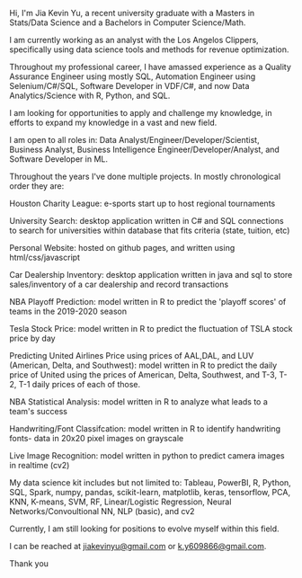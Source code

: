 Hi, I'm Jia Kevin Yu, a recent university graduate with a Masters in Stats/Data Science and a Bachelors in Computer Science/Math. 

I am currently working as an analyst with the Los Angelos Clippers, specifically using data science tools and methods for revenue optimization. 

Throughout my professional career, I have amassed experience as a Quality Assurance Engineer using mostly SQL, Automation Engineer using Selenium/C#/SQL, Software Developer in VDF/C#, and now Data Analytics/Science with R, Python, and SQL.

I am looking for opportunities to apply and challenge my knowledge, in efforts to expand my knowledge in a vast and new field. 

I am open to all roles in: Data Analyst/Engineer/Developer/Scientist, Business Analyst, Business Intelligence Engineer/Developer/Analyst, and Software Developer in ML.

Throughout the years I've done multiple projects. In mostly chronological order they are:

  Houston Charity League: e-sports start up to host regional tournaments

  University Search: desktop application written in C# and SQL connections to search for universities within database that fits criteria (state, tuition, etc)

  Personal Website: hosted on github pages, and written using html/css/javascript

  Car Dealership Inventory: desktop application written in java and sql to store sales/inventory of a car dealership and record transactions

  NBA Playoff Prediction: model written in R to predict the 'playoff scores' of teams in the 2019-2020 season 

  Tesla Stock Price: model written in R to predict the fluctuation of TSLA stock price by day

  Predicting United Airlines Price using prices of AAL,DAL, and LUV (American, Delta, and Southwest): model written in R to predict the daily price of United using the prices 
  of American, Delta, Southwest, and T-3, T-2, T-1 daily prices of each of those.

  NBA Statistical Analysis: model written in R to analyze what leads to a team's success

  Handwriting/Font Classifcation: model written in R to identify handwriting fonts- data in 20x20 pixel images on grayscale

  Live Image Recognition: model written in python to predict camera images in realtime (cv2)


My data science kit includes but not limited to: Tableau, PowerBI, R, Python, SQL, Spark, numpy, pandas, scikit-learn, matplotlib, keras, tensorflow, PCA, KNN, K-means, SVM, RF, Linear/Logistic Regression, Neural Networks/Convoultional NN, NLP (basic), and cv2


Currently, I am still looking for positions to evolve myself within this field. 

I can be reached at jiakevinyu@gmail.com or k.y609866@gmail.com. 

Thank you
